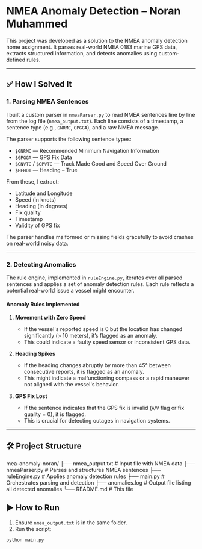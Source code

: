 # NMEA Anomaly Detection – Noran Muhammed

This project was developed as a solution to the NMEA anomaly detection home assignment. It parses real-world NMEA 0183 marine GPS data, extracts structured information, and detects anomalies using custom-defined rules.

---

## ✅ How I Solved It

### 1. Parsing NMEA Sentences

I built a custom parser in `nmeaParser.py` to read NMEA sentences line by line from the log file (`nmea_output.txt`). Each line consists of a timestamp, a sentence type (e.g., `GNRMC`, `GPGGA`), and a raw NMEA message.

The parser supports the following sentence types:

- `$GNRMC` — Recommended Minimum Navigation Information
- `$GPGGA` — GPS Fix Data
- `$GNVTG` / `$GPVTG` — Track Made Good and Speed Over Ground
- `$HEHDT` — Heading – True

From these, I extract:

- Latitude and Longitude
- Speed (in knots)
- Heading (in degrees)
- Fix quality
- Timestamp
- Validity of GPS fix

The parser handles malformed or missing fields gracefully to avoid crashes on real-world noisy data.

---

### 2. Detecting Anomalies

The rule engine, implemented in `ruleEngine.py`, iterates over all parsed sentences and applies a set of anomaly detection rules. Each rule reflects a potential real-world issue a vessel might encounter.

#### Anomaly Rules Implemented

1. **Movement with Zero Speed**

   - If the vessel's reported speed is 0 but the location has changed significantly (> 10 meters), it’s flagged as an anomaly.
   - This could indicate a faulty speed sensor or inconsistent GPS data.

2. **Heading Spikes**

   - If the heading changes abruptly by more than 45° between consecutive reports, it is flagged as an anomaly.
   - This might indicate a malfunctioning compass or a rapid maneuver not aligned with the vessel's behavior.

3. **GPS Fix Lost**
   - If the sentence indicates that the GPS fix is invalid (`A`/`V` flag or fix quality = 0), it is flagged.
   - This is crucial for detecting outages in navigation systems.

---

## 🛠️ Project Structure

mea-anomaly-noran/
├── nmea_output.txt # Input file with NMEA data
├── nmeaParser.py # Parses and structures NMEA sentences
├── ruleEngine.py # Applies anomaly detection rules
├── main.py # Orchestrates parsing and detection
├── anomalies.log # Output file listing all detected anomalies
└── README.md # This file

## ▶️ How to Run

1. Ensure `nmea_output.txt` is in the same folder.
2. Run the script:

```bash
python main.py
```
